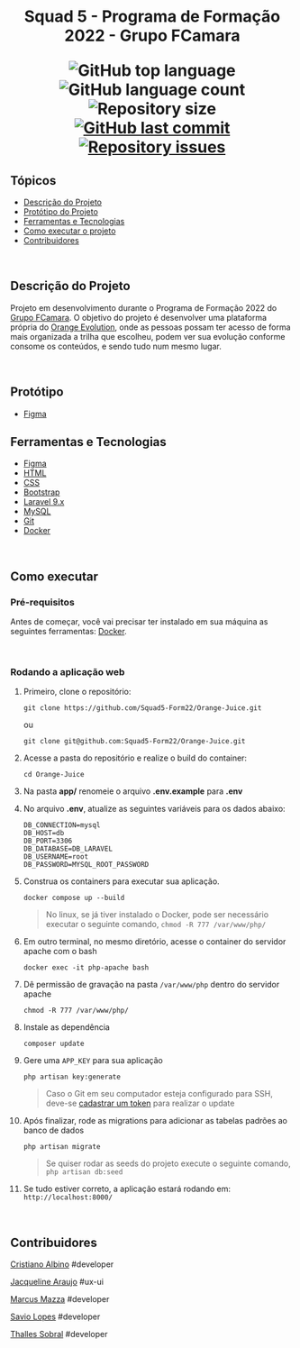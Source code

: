 <h1 align="center">Squad 5 - Programa de Formação 2022 - Grupo FCamara</i> </p>

<p align="center">
  <img alt="GitHub top language" src="https://img.shields.io/github/languages/top/Squad5-Form22/Orange-Juice.svg">

  <img alt="GitHub language count" src="https://img.shields.io/github/languages/count/Squad5-Form22/Orange-Juice.svg">

  <img alt="Repository size" src="https://img.shields.io/github/repo-size/Squad5-Form22/Orange-Juice.svg">
  <a href="https://github.com/Squad5-Form22/Orange-Juice/commits/master">
    <img alt="GitHub last commit" src="https://img.shields.io/github/last-commit/Squad5-Form22/Orange-Juice.svg">
  </a>

  <a href="https://github.com/Squad5-Form22/Orange-Juice/issues">
    <img alt="Repository issues" src="https://img.shields.io/github/issues/Squad5-Form22/Orange-Juice.svg">
  </a>
</p>


## Tópicos
* [Descrição do Projeto](#descrição-do-projeto)
* [Protótipo do Projeto](#protótipo)
* [Ferramentas e Tecnologias](#ferramentas-e-tecnologias)
* [Como executar o projeto](#como-executar)
* [Contribuidores](#contribuidores)

<br>

## Descrição do Projeto

Projeto em desenvolvimento durante o Programa de Formação 2022 do [Grupo FCamara](https://www.fcamara.com.br/). O objetivo do projeto é desenvolver uma plataforma própria do [Orange Evolution](https://digital.fcamara.com.br/orange-evolution), onde as pessoas possam ter acesso de forma mais organizada a trilha que escolheu, podem ver sua evolução conforme consome os conteúdos, e sendo tudo num mesmo lugar.

<br>

## Protótipo

* [Figma](https://www.figma.com/proto/8sK65JAHvYkAq6TuEZAdTX/Squad-5---Orange-Juice?node-id=3%3A2&scaling=min-zoom&page-id=0%3A1&starting-point-node-id=3%3A2)
## Ferramentas e Tecnologias

* [Figma](https://www.figma.com/)
* [HTML](https://developer.mozilla.org/pt-BR/docs/Web/HTML)
* [CSS](https://developer.mozilla.org/pt-BR/docs/Web/CSS)
* [Bootstrap](https://getbootstrap.com/)
* [Laravel 9.x](https://laravel.com/)
* [MySQL](https://www.mysql.com/)
* [Git](https://git-scm.com/) 
* [Docker](https://www.docker.com/)

<br>

## Como executar

### Pré-requisitos
Antes de começar, você vai precisar ter instalado em sua máquina as seguintes ferramentas: [Docker](https://www.docker.com/).

<br>

### Rodando a aplicação web 

1. Primeiro, clone o repositório: 

    ```git clone https://github.com/Squad5-Form22/Orange-Juice.git```

    ou

    ```git clone git@github.com:Squad5-Form22/Orange-Juice.git```

2. Acesse a pasta do repositório e realize o build do container: 

    ```cd Orange-Juice```

3. Na pasta **app/** renomeie o arquivo **.env.example** para **.env**

4. No arquivo **.env**, atualize as seguintes variáveis para os dados abaixo:

    ```
    DB_CONNECTION=mysql
    DB_HOST=db
    DB_PORT=3306
    DB_DATABASE=DB_LARAVEL
    DB_USERNAME=root
    DB_PASSWORD=MYSQL_ROOT_PASSWORD
    ```

5. Construa os containers para executar sua aplicação.

    ```docker compose up --build```

    > No linux, se já tiver instalado o Docker, pode ser necessário executar o seguinte comando, ```chmod -R 777 /var/www/php/```

6. Em outro terminal, no mesmo diretório, acesse o container do servidor apache com o bash

    ```docker exec -it php-apache bash```

7. Dê permissão de gravação na pasta `/var/www/php` dentro do servidor apache

    ```chmod -R 777 /var/www/php/```

8. Instale as dependência

    ```composer update```

9. Gere uma `APP_KEY` para sua aplicação

    ```php artisan key:generate```

    > Caso o Git em seu computador esteja configurado para SSH, deve-se [cadastrar um token](https://docs.github.com/en/authentication/keeping-your-account-and-data-secure/creating-a-personal-access-token) para realizar o update

10. Após finalizar, rode as migrations para adicionar as tabelas padrões ao banco de dados

    ```php artisan migrate```

    > Se quiser rodar as seeds do projeto execute o seguinte comando, ```php artisan db:seed```

11. Se tudo estiver correto, a aplicação estará rodando em:
```http://localhost:8000/```

<br>

## Contribuidores

[Cristiano Albino](https://github.com/Kriss-Albius) #developer

[Jacqueline Araujo](https://www.behance.net/Jacawajo) #ux-ui

[Marcus Mazza](https://github.com/m-mazza) #developer

[Savio Lopes](https://github.com/savio-2-lopes) #developer

[Thalles Sobral](https://github.com/thazsobral) #developer
